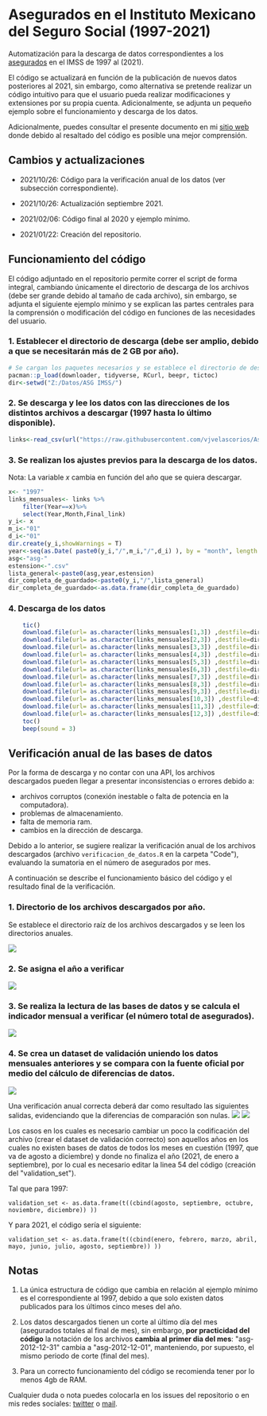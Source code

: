 # Asegurados en el Instituto Mexicano del Seguro Social (1997-2021)

Automatización para  la descarga de datos correspondientes a los [asegurados](http://datos.imss.gob.mx/dataset) en el IMSS de 1997 al (2021).

El código se actualizará en función de la publicación de nuevos datos posteriores al 2021, sin embargo, como alternativa se pretende realizar un código intuitivo para que el usuario pueda realizar modificaciones y extensiones por su propia cuenta. Adicionalmente, se adjunta un pequeño ejemplo sobre el funcionamiento y descarga de los datos.

Adicionalmente,  puedes consultar el presente documento en mi [sitio web](https://vjvelascorios.netlify.app/posts/descarga-de-asegurados-imss/) donde debido al resaltado del código es posible una mejor comprensión.
## Cambios y actualizaciones

- 2021/10/26: Código para la verificación anual de los datos (ver subsección correspondiente).

- 2021/10/26: Actualización septiembre 2021.

- 2021/02/06: Código final al 2020 y ejemplo mínimo.

- 2021/01/22: Creación del repositorio.

## Funcionamiento del código
El código adjuntado en el repositorio permite correr el script de forma integral, cambiando únicamente el directorio de descarga de los archivos (debe ser grande debido al tamaño de cada archivo), sin embargo, se adjunta el siguiente ejemplo mínimo y se explican las partes centrales para la comprensión o modificación del código en funciones de las necesidades del usuario.

### 1. Establecer el directorio de descarga (debe ser amplio, debido a que se necesitarán más de 2 GB por año).
``` r
# Se cargan los paquetes necesarios y se establece el directorio de descarga de los datos:
pacman::p_load(downloader, tidyverse, RCurl, beepr, tictoc)
dir<-setwd("Z:/Datos/ASG IMSS/")
```
### 2. Se descarga y lee los datos con las direcciones de los distintos archivos a descargar (1997 hasta lo último disponible).
``` r
links<-read_csv(url("https://raw.githubusercontent.com/vjvelascorios/Asegurados-IMSS/main/Utilities/Tabla_direcciones.csv"))
```
### 3. Se realizan los ajustes previos para la descarga de los datos.
Nota: La variable *x* cambia en función del año que se quiera descargar.
``` r
x<- "1997"
links_mensuales<- links %>%
    filter(Year==x)%>%
    select(Year,Month,Final_link)
y_i<- x
m_i<-"01"
d_i<-"01"
dir.create(y_i,showWarnings = T)
year<-seq(as.Date( paste0(y_i,"/",m_i,"/",d_i) ), by = "month", length.out = 12)
asg<-"asg-"
estension<-".csv"
lista_general<-paste0(asg,year,estension)
dir_completa_de_guardado<-paste0(y_i,"/",lista_general)
dir_completa_de_guardado<-as.data.frame(dir_completa_de_guardado)
```
### 4. Descarga de los datos
``` r
    tic()
    download.file(url= as.character(links_mensuales[1,3]) ,destfile=dir_completa_de_guardado[1,1]  , method = "libcurl")
    download.file(url= as.character(links_mensuales[2,3]) ,destfile=dir_completa_de_guardado[2,1]  , method = "libcurl")
    download.file(url= as.character(links_mensuales[3,3]) ,destfile=dir_completa_de_guardado[3,1]  , method = "libcurl")
    download.file(url= as.character(links_mensuales[4,3]) ,destfile=dir_completa_de_guardado[4,1]  , method = "libcurl")
    download.file(url= as.character(links_mensuales[5,3]) ,destfile=dir_completa_de_guardado[5,1]  , method = "libcurl")
    download.file(url= as.character(links_mensuales[6,3]) ,destfile=dir_completa_de_guardado[6,1]  , method = "libcurl")
    download.file(url= as.character(links_mensuales[7,3]) ,destfile=dir_completa_de_guardado[7,1]  , method = "libcurl")
    download.file(url= as.character(links_mensuales[8,3]) ,destfile=dir_completa_de_guardado[8,1]  , method = "libcurl")
    download.file(url= as.character(links_mensuales[9,3]) ,destfile=dir_completa_de_guardado[9,1]  , method = "libcurl")
    download.file(url= as.character(links_mensuales[10,3]) ,destfile=dir_completa_de_guardado[10,1]  , method = "libcurl")
    download.file(url= as.character(links_mensuales[11,3]) ,destfile=dir_completa_de_guardado[11,1]  , method = "libcurl")
    download.file(url= as.character(links_mensuales[12,3]) ,destfile=dir_completa_de_guardado[12,1]  , method = "libcurl")
    toc()
    beep(sound = 3)
```

## Verificación anual de las bases de datos
Por la forma de descarga y no contar con una API, los archivos descargados pueden llegar a presentar inconsistencias o errores debido a: 

- archivos corruptos (conexión inestable o falta de potencia en la computadora).
- problemas de almacenamiento.
- falta de memoria ram.
- cambios en la dirección de descarga.

Debido a lo anterior, se sugiere realizar la verificación anual de los archivos descargados (archivo `verificacion_de_datos.R` en la carpeta "Code"), evaluando la sumatoria en el número de asegurados por mes.

A continuación se describe el funcionamiento básico del código y el resultado final de la verificación.

### 1. Directorio de los archivos descargados por año.
Se establece el directorio raíz de los archivos descargados y se leen los directorios anuales.

![](Captures/1.PNG)

### 2. Se asigna el año a verificar

![](Captures/2.PNG)

### 3. Se realiza la lectura de las bases de datos y se calcula el indicador mensual a verificar (el número total de asegurados).
![](Captures/3.PNG)

### 4. Se crea un dataset de validación  uniendo los datos mensuales anteriores y se compara con la fuente oficial por medio del cálculo de diferencias de datos.

![](Captures/4.PNG)

Una verificación anual correcta deberá dar como resultado las siguientes salidas, evidenciando que la diferencias de comparación son nulas.
![](Captures/5.PNG)
![](Captures/6.png)

Los casos en los cuales es necesario cambiar un poco la codificación del archivo (crear el dataset de validación correcto) son aquellos años en los cuales no existen bases de datos de todos los meses en cuestión (1997, que va de agosto a diciembre) y donde no finaliza el año (2021, de enero a septiembre), por lo cual es necesario editar la linea 54 del código (creación del "validation_set").

Tal que para 1997:

`validation_set <- as.data.frame(t((cbind(agosto, septiembre, octubre, noviembre, diciembre))
))`

Y para 2021, el código sería el siguiente:

`validation_set <- as.data.frame(t((cbind(enero, febrero, marzo, abril, mayo, junio, julio, agosto, septiembre))
))`

## Notas

1. La única estructura de código que cambia en relación al ejemplo mínimo es el correspondiente al 1997, debido a que solo existen datos publicados para los últimos cinco meses del año.

2. Los datos descargados tienen un corte al último día del mes (asegurados totales al final de mes), sin embargo, **por practicidad del código** la notación de los archivos **cambia al primer dia del mes**: "asg-2012-12-31" cambia a "asg-2012-12-01", manteniendo, por supuesto, el mismo periodo de corte (final del mes).
3. Para un correcto funcionamiento del código se recomienda tener por lo menos 4gb de RAM.

Cualquier duda o nota puedes colocarla en los issues del repositorio o en mis redes sociales: [twitter](https://www.twitter.com/vjvelascorios) o [mail](mailto:vj.velascorios@protonmail.com).

